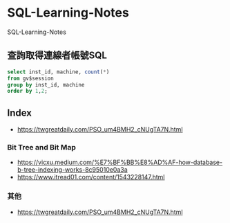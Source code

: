 # SQL-Learning-Notes
SQL-Learning-Notes

## 查詢取得連線者帳號SQL
```sql
select inst_id, machine, count(*)
from gv$session
group by inst_id, machine
order by 1,2;
```

## Index 
* https://twgreatdaily.com/PSO_um4BMH2_cNUgTA7N.html

### Bit Tree and Bit Map
* https://vicxu.medium.com/%E7%BF%BB%E8%AD%AF-how-database-b-tree-indexing-works-8c95010e0a3a
* https://www.itread01.com/content/1543228147.html

### 其他
* https://twgreatdaily.com/PSO_um4BMH2_cNUgTA7N.html

